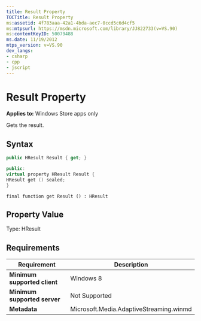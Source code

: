 ```yaml
---
title: Result Property
TOCTitle: Result Property
ms:assetid: 4f783aaa-42a1-4bda-aec7-0ccd5c6d4cf5
ms:mtpsurl: https://msdn.microsoft.com/library/JJ822733(v=VS.90)
ms:contentKeyID: 50079488
ms.date: 11/19/2012
mtps_version: v=VS.90
dev_langs:
- csharp
- cpp
- jscript
---
```


# Result Property

**Applies to:** Windows Store apps only

Gets the result.

## Syntax

```csharp
public HResult Result { get; }
```

```cpp
public:
virtual property HResult Result {
HResult get () sealed;
}
```

```jscript
final function get Result () : HResult
```

## Property Value

Type: HResult

## Requirements

|Requirement|Description|
|--- |--- |
|**Minimum supported client**|Windows 8|
|**Minimum supported server**|Not Supported|
|**Metadata**|Microsoft.Media.AdaptiveStreaming.winmd|

